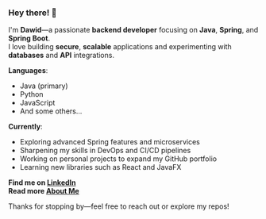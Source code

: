 ### Hey there! 👋

I'm **Dawid**—a passionate **backend developer** focusing on **Java**, **Spring**, and **Spring Boot**.  
I love building **secure**, **scalable** applications and experimenting with **databases** and **API** integrations.

**Languages**:  
- Java (primary)  
- Python
- JavaScript
- And some others...

**Currently**:  
- Exploring advanced Spring features and microservices  
- Sharpening my skills in DevOps and CI/CD pipelines  
- Working on personal projects to expand my GitHub portfolio  
- Learning new libraries such as React and JavaFX

**Find me on [LinkedIn](https://www.linkedin.com/in/dawid-socha-66193a34b/)**  
**Read more [About Me](https://day-fit.github.io/)**

Thanks for stopping by—feel free to reach out or explore my repos!

